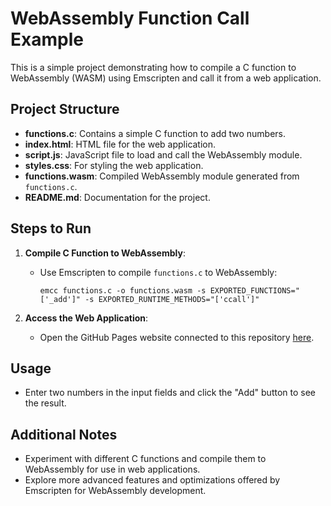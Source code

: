 # WebAssembly Function Call Example

This is a simple project demonstrating how to compile a C function to WebAssembly (WASM) using Emscripten and call it from a web application.

## Project Structure

- **functions.c**: Contains a simple C function to add two numbers.
- **index.html**: HTML file for the web application.
- **script.js**: JavaScript file to load and call the WebAssembly module.
- **styles.css**: For styling the web application.
- **functions.wasm**: Compiled WebAssembly module generated from `functions.c`.
- **README.md**: Documentation for the project.

## Steps to Run

1. **Compile C Function to WebAssembly**:
   - Use Emscripten to compile `functions.c` to WebAssembly:
     ```
     emcc functions.c -o functions.wasm -s EXPORTED_FUNCTIONS="['_add']" -s EXPORTED_RUNTIME_METHODS="['ccall']"
     ```

2. **Access the Web Application**:
   - Open the GitHub Pages website connected to this repository [here](https://codewithmirza.github.io/c2wasm/).

## Usage
- Enter two numbers in the input fields and click the "Add" button to see the result.

## Additional Notes
- Experiment with different C functions and compile them to WebAssembly for use in web applications.
- Explore more advanced features and optimizations offered by Emscripten for WebAssembly development.
